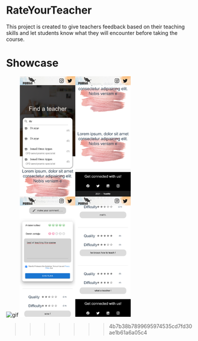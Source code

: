 # RateYourTeacher

This project is created to give teachers feedback based on their teaching skills and let students know what they will encounter before taking the course.

# Showcase

<img width="300px"   src="./images/Profile-8.gif" title="gif"/> <img width="300px"  src="./images/merged-images.jpg" title="gif"/>

> > > > > > > 4b7b38b7899695974535cd7fd30ae1b61a6a05c4
